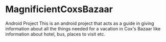 # MagnificientCoxsBazaar
Android Project
This is an android project that acts as a guide in giving information about all the things needed for a vacation in Cox's Bazaar like information about hotel, bus, places to visit etc.
